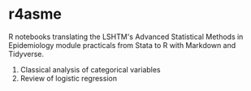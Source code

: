 # r4asme
R notebooks translating the LSHTM's Advanced Statistical Methods in Epidemiology module practicals from Stata to R with Markdown and Tidyverse.

1. Classical analysis of categorical variables
2. Review of logistic regression